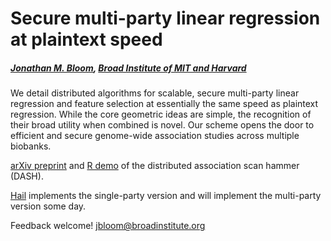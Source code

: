 # Secure multi-party linear regression at plaintext speed
##### [Jonathan M. Bloom](https://www.broadinstitute.org/bios/jonathan-bloom), [Broad Institute of MIT and Harvard](https://www.broadinstitute.org/about-us)

We detail distributed algorithms for scalable, secure multi-party linear regression and feature selection at essentially the same speed as plaintext regression. While the core geometric ideas are simple, the recognition of their broad utility when combined is novel. Our scheme opens the door to efficient and secure genome-wide association studies across multiple biobanks.

[arXiv preprint](https://arxiv.org/abs/1901.09531) and [R demo](https://github.com/jbloom22/DASH/blob/master/dash.r) of the distributed association scan hammer (DASH).

[Hail](https://hail.is/about.html) implements the single-party version and will implement the multi-party version some day.

Feedback welcome! jbloom@broadinstitute.org
